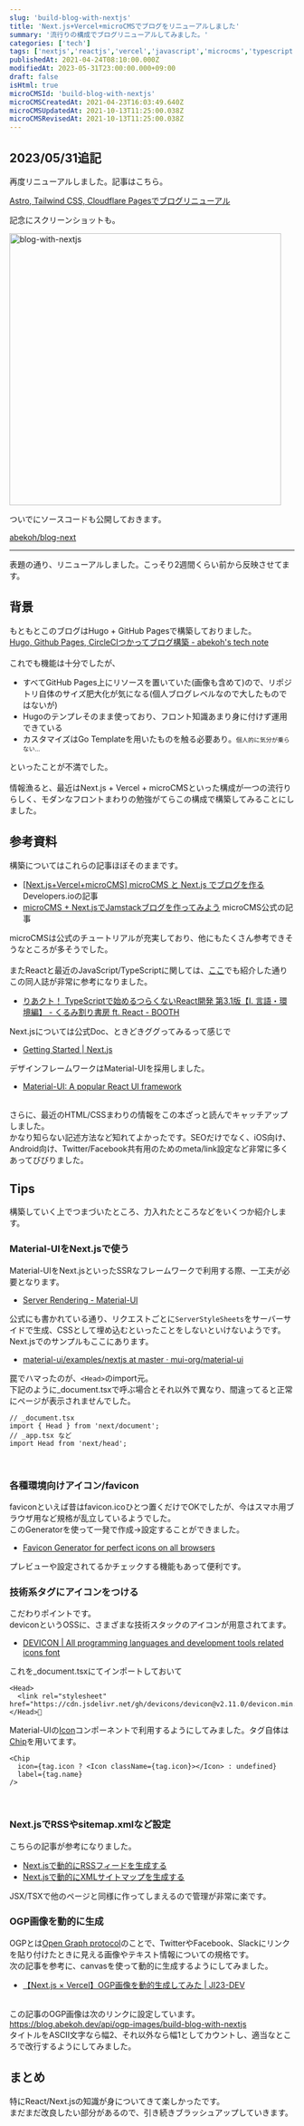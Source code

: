 ```yaml
---
slug: 'build-blog-with-nextjs'
title: 'Next.js+Vercel+microCMSでブログをリニューアルしました'
summary: '流行りの構成でブログリニューアルしてみました。'
categories: ['tech']
tags: ['nextjs','reactjs','vercel','javascript','microcms','typescript']
publishedAt: 2021-04-24T08:10:00.000Z
modifiedAt: 2023-05-31T23:00:00.000+09:00
draft: false
isHtml: true
microCMSId: 'build-blog-with-nextjs'
microCMSCreatedAt: 2021-04-23T16:03:49.640Z
microCMSUpdatedAt: 2021-10-13T11:25:00.038Z
microCMSRevisedAt: 2021-10-13T11:25:00.038Z
---
```


## 2023/05/31追記

再度リニューアルしました。記事はこちら。

[Astro, Tailwind CSS, Cloudflare Pagesでブログリニューアル](/posts/blog-v3)

記念にスクリーンショットも。

<Image src="/assets/blog-with-nextjs.png" alt="blog-with-nextjs" width="480" aspectRatio="1:1" />

ついでにソースコードも公開しておきます。

[abekoh/blog-next](https://github.com/abekoh/blog-next)

---

<p>表題の通り、リニューアルしました。こっそり2週間くらい前から反映させてます。<br>
</p><h2 id="hc69c85bcf9">背景</h2><p>もともとこのブログはHugo + GitHub Pagesで構築しておりました。<br>
<img src="/assets/blog-with-hugo.png" alt><br>
<a href="https://blog.abekoh.dev/posts/how-to-build-this-blog" target="_blank" rel="noopener noreferrer">Hugo, Github Pages, CircleCIつかってブログ構築 - abekoh&#x27;s tech note</a><br>
<br>
これでも機能は十分でしたが、</p><ul><li>すべてGitHub Pages上にリソースを置いていた(画像も含めて)ので、リポジトリ自体のサイズ肥大化が気になる(個人ブログレベルなので大したものではないが)</li><li>Hugoのテンプレそのまま使っており、フロント知識あまり身に付けず運用できている</li><li>カスタマイズはGo Templateを用いたものを触る必要あり。<span style="font-size: 0.75em">個人的に気分が乗らない…</span></li></ul><p>といったことが不満でした。<br>
<br>
情報漁ると、最近はNext.js + Vercel + microCMSといった構成が一つの流行りらしく、モダンなフロントまわりの勉強がてらこの構成で構築してみることにしました。<br>
</p><h2 id="h44e51f96ce">参考資料</h2><p>構築についてはこれらの記事ほぼそのままです。</p><ul><li><a href="https://dev.classmethod.jp/articles/vercel-microcms-nextjs-blog/" target="_blank" rel="noopener noreferrer">[Next.js+Vercel+microCMS] microCMS と Next.js でブログを作る</a> Developers.ioの記事</li><li><a href="https://blog.microcms.io/microcms-next-jamstack-blog/" target="_blank" rel="noopener noreferrer">microCMS + Next.jsでJamstackブログを作ってみよう</a> microCMS公式の記事</li></ul><p>microCMSは公式のチュートリアルが充実しており、他にもたくさん参考できそうなところが多そうでした。<br>
<br>
またReactと最近のJavaScript&#x2F;TypeScriptに関しては、<a href="https://blog.abekoh.dev/posts/tech-books-Feb-2021" target="_blank" rel="noopener noreferrer">ここ</a>でも紹介した通りこの同人誌が非常に参考になりました。</p><ul><li><a href="https://oukayuka.booth.pm/items/2368045" target="_blank" rel="noopener noreferrer">りあクト！ TypeScriptで始めるつらくないReact開発 第3.1版【Ⅰ. 言語・環境編】 - くるみ割り書房 ft. React - BOOTH</a></li></ul><p>Next.jsについては公式Doc、ときどきググってみるって感じで</p><ul><li><a href="https://nextjs.org/docs" target="_blank" rel="noopener noreferrer">Getting Started | Next.js</a></li></ul><p>デザインフレームワークはMaterial-UIを採用しました。</p><ul><li><a href="https://material-ui.com/" target="_blank" rel="noopener noreferrer">Material-UI: A popular React UI framework</a></li></ul><p><br>
さらに、最近のHTML&#x2F;CSSまわりの情報をこの本ざっと読んでキャッチアップしました。<br>
かなり知らない記述方法など知れてよかったです。SEOだけでなく、iOS向け、Android向け、Twitter&#x2F;Facebook共有用のためのmeta&#x2F;link設定など非常に多くあってびびりました。<br>
</p><h2 id="h6cdd50302f">Tips</h2><p>構築していく上でつまづいたところ、力入れたところなどをいくつか紹介します。<br>
</p><h3 id="h15424c503e">Material-UIをNext.jsで使う</h3><p>Material-UIをNext.jsといったSSRなフレームワークで利用する際、一工夫が必要となります。</p><ul><li><a href="https://material-ui.com/guides/server-rendering/" target="_blank" rel="noopener noreferrer">Server Rendering - Material-UI</a></li></ul><p>公式にも書かれている通り、リクエストごとに<code>ServerStyleSheets</code>をサーバーサイドで生成、CSSとして埋め込むといったことをしないといけないようです。<br>
Next.jsでのサンプルもここにあります。</p><ul><li><a href="https://github.com/mui-org/material-ui/tree/master/examples/nextjs" target="_blank" rel="noopener noreferrer">material-ui&#x2F;examples&#x2F;nextjs at master · mui-org&#x2F;material-ui</a></li></ul><p>罠でハマったのが、<code>&lt;Head&gt;</code>のimport元。<br>
下記のように_document.tsxで呼ぶ場合とそれ以外で異なり、間違ってると正常にページが表示されませんでした。</p>

```tsx
// _document.tsx
import { Head } from 'next/document';
// _app.tsx など
import Head from 'next/head';
```

<p><br>
</p><h3 id="hfc6e96955b">各種環境向けアイコン&#x2F;favicon</h3><p>faviconといえば昔はfavicon.icoひとつ置くだけでOKでしたが、今はスマホ用ブラウザ用など規格が乱立しているようでした。<br>
このGeneratorを使って一発で作成→設定することができました。</p><ul><li><a href="https://realfavicongenerator.net/" target="_blank" rel="noopener noreferrer">Favicon Generator for perfect icons on all browsers</a></li></ul><p>プレビューや設定されてるかチェックする機能もあって便利です。<br>
</p><h3 id="h0be87c007c">技術系タグにアイコンをつける</h3><p>こだわりポイントです。<br>
deviconというOSSに、さまざまな技術スタックのアイコンが用意されてます。</p><ul><li><a href="https://devicon.dev/" target="_blank" rel="noopener noreferrer">DEVICON | All programming languages and development tools related icons font</a></li></ul><p>これを_document.tsxにてインポートしておいて</p>

```tsx
<Head>
  <link rel="stylesheet" href="https://cdn.jsdelivr.net/gh/devicons/devicon@v2.11.0/devicon.min.css">
</Head>
```

<p>Material-UIの<a href="https://material-ui.com/components/icons/" target="_blank" rel="noopener noreferrer">Icon</a>コンポーネントで利用するようにしてみました。タグ自体は<a href="https://material-ui.com/components/chips/" target="_blank" rel="noopener noreferrer">Chip</a>を用いてます。</p>

```tsx
<Chip
  icon={tag.icon ? <Icon className={tag.icon}></Icon> : undefined}
  label={tag.name}
/>
```

<p><br>
</p><h3 id="h4e5b7095e8">Next.jsでRSSやsitemap.xmlなど設定</h3><p>こちらの記事が参考になりました。</p><ul><li><a href="https://zenn.dev/catnose99/articles/c7754ba6e4adac" target="_blank" rel="noopener noreferrer">Next.jsで動的にRSSフィードを生成する</a></li><li><a href="https://zenn.dev/catnose99/articles/c441954a987c24" target="_blank" rel="noopener noreferrer">Next.jsで動的にXMLサイトマップを生成する</a></li></ul><p>JSX&#x2F;TSXで他のページと同様に作ってしまえるので管理が非常に楽です。<br>
</p><h3 id="h735bd6ae03">OGP画像を動的に生成</h3><p>OGPとは<a href="https://ogp.me/" target="_blank" rel="noopener noreferrer">Open Graph protocol</a>のことで、TwitterやFacebook、Slackにリンクを貼り付けたときに見える画像やテキスト情報についての規格です。<br>
次の記事を参考に、canvasを使って動的に生成するようにしてみました。</p><ul><li><a href="https://ji23-dev.com/blogs/nextjs-ogp" target="_blank" rel="noopener noreferrer">【Next.js × Vercel】OGP画像を動的生成してみた | JI23-DEV</a></li></ul><p><br>
この記事のOGP画像は次のリンクに設定しています。<br>
<a href="https://blog.abekoh.dev/api/ogp-images/build-blog-with-nextjs" target="_blank" rel="noopener noreferrer">https:&#x2F;&#x2F;blog.abekoh.dev&#x2F;api&#x2F;ogp-images&#x2F;build-blog-with-nextjs</a><br>
タイトルをASCII文字なら幅2、それ以外なら幅1としてカウントし、適当なところで改行するようにしてみました。<br>
</p><h2 id="ha214098e44">まとめ</h2><p>特にReact&#x2F;Next.jsの知識が身についてきて楽しかったです。<br>
まだまだ改良したい部分があるので、引き続きブラッシュアップしていきます。</p>
    